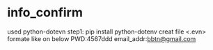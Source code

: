 # info_confirm
used python-dotevn
step1: pip install python-dotenv
creat file <.evn>
formate like on below
PWD:4567ddd
email_addr:bbtn@gmail.com
